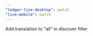 ```yaml
---
"ledger-live-desktop": patch
"live-mobile": patch
---
```


Add translation to "all" in discover filter
